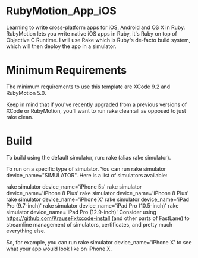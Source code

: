 # RubyMotion_App_iOS

Learning to write cross-platform apps for iOS, Android and OS X in Ruby. RubyMotion lets you write native iOS apps in Ruby, it's Ruby on top of Objective C Runtime. I will use Rake which is Ruby's de-facto build system, which will then deploy the app in a simulator.

# Minimum Requirements
The minimum requirements to use this template are XCode 9.2 and RubyMotion 5.0.

Keep in mind that if you've recently upgraded from a previous versions of XCode or RubyMotion, you'll want to run rake clean:all as opposed to just rake clean.

# Build
To build using the default simulator, run: rake (alias rake simulator).

To run on a specific type of simulator. You can run rake simulator device_name="SIMULATOR". Here is a list of simulators available:

rake simulator device_name='iPhone 5s'
rake simulator device_name='iPhone 8 Plus'
rake simulator device_name='iPhone 8 Plus'
rake simulator device_name='iPhone X'
rake simulator device_name='iPad Pro (9.7-inch)'
rake simulator device_name='iPad Pro (10.5-inch)'
rake simulator device_name='iPad Pro (12.9-inch)'
Consider using https://github.com/KrauseFx/xcode-install (and other parts of FastLane) to streamline management of simulators, certificates, and pretty much everything else.

So, for example, you can run rake simulator device_name='iPhone X' to see what your app would look like on iPhone X.
